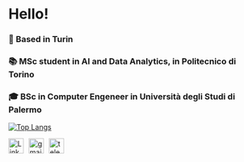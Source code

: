 # Hello! 

 ### 📍 Based in Turin
 ### 📚 MSc student in AI and Data Analytics, in Politecnico di Torino
 ### 🎓 BSc in Computer Engeneer in Università degli Studi di Palermo


[![Top Langs](https://github-readme-stats.vercel.app/api/top-langs/?username=andrea-scaturro&layout=donut&theme=dark )](https://github.com/andrea-scaturro/github-readme-stats)

<div style="display: flex;">
    <a href="https://www.linkedin.com/in/andrea-scaturro-8ba2552b8/" style="margin-right: 10px;">
        <img src="https://img.icons8.com/ios-filled/50/ffffff/linkedin.png" alt="LinkedIn Logo" width="30" height="30">
    </a>
 <a href="mailto:andrea11122000@gmail.com">
    <img width="30" height="30" src="https://img.icons8.com/ios-filled/50/ffffff/gmail-new.png" alt="gmail-new"/>
</a>

<a style="margin-left:10px" href="https://t.me/Scaturro2"> 
<img width="30" height="30" src="https://img.icons8.com/ios-filled/50/ffffff/telegram.png" alt="telegram"/>
</a>
  
</div>

